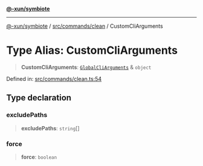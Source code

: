 [**@-xun/symbiote**](../../../../README.md)

***

[@-xun/symbiote](../../../../README.md) / [src/commands/clean](../README.md) / CustomCliArguments

# Type Alias: CustomCliArguments

> **CustomCliArguments**: [`GlobalCliArguments`](../../../configure/type-aliases/GlobalCliArguments.md) & `object`

Defined in: [src/commands/clean.ts:54](https://github.com/Xunnamius/symbiote/blob/4231719a4050b5b3956e3e19d12d8c469fd0bd37/src/commands/clean.ts#L54)

## Type declaration

### excludePaths

> **excludePaths**: `string`[]

### force

> **force**: `boolean`
